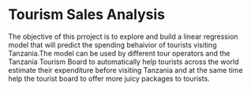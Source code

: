 # Tourism Sales Analysis
 The objective of this prroject is to explore and build a linear regression model that will predict the spending behaivior of tourists visiting Tanzania.The model can be used by different tour operators and the Tanzania Tourism Board to automatically help tourists across the world estimate their expenditure before visiting Tanzania and at the same time help the tourist board to offer more juicy packages to tourists.
